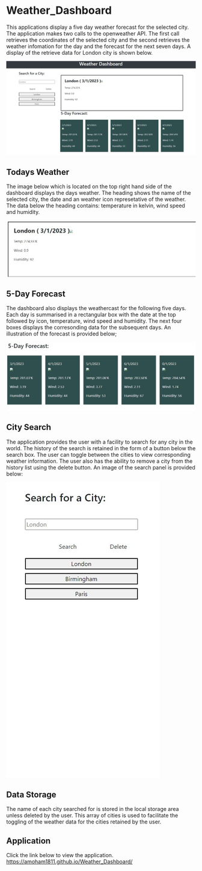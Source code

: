 # Weather_Dashboard
This applications display a five day weather forecast for the selected city. The application makes two calls to the openweather API. The first call retrieves the coordinates of the selected city and the second retrieves the weather infomation for the day and the forecast for the next seven days. A display of the retrieve data for London city is shown below. 

![WorkDaySchedule](./assets/images/WeatherDashboard.jpg)

## Todays Weather
The image below which is located on the top right hand side of the dashboard displays the days weather. The heading shows the name of the selected city, the date and an weather icon represetative of the weather. The data below the heading contains: temperature in kelvin, wind speed and humidity.

![TodaysWeather](./assets/images/TodaysWeather.jpg)

## 5-Day Forecast
The dashboard also displays the weathercast for the following five days. Each day is summarised in a rectangular box with the date at the top followed by icon, temperature, wind speed and humidity. The next four boxes displays the corresonding data for the subsequent days. An illustration of the forecast is provided below; 

![5dayforecaste](./assets/images/5dayforecaste.jpg)

## City Search
The application provides the user with a facility to search for any city in the world. The history of the search is retained in the form of a button below the search box. The user can toggle between the cities to view corresponding weather information. The user also has the ability to remove a city from the history list using the delete button. An image of the search panel is provided below:

![ScheduleColours](./assets/images/citysearch.jpg)

## Data Storage
The name of each city searched for is stored in the local storage area unless deleted by the user. This array of cities is used to facilitate the toggling of the weather data for the cities retained by the user. 

## Application
Click the link below to view the application.
https://amoham1811.github.io/Weather_Dashboard/